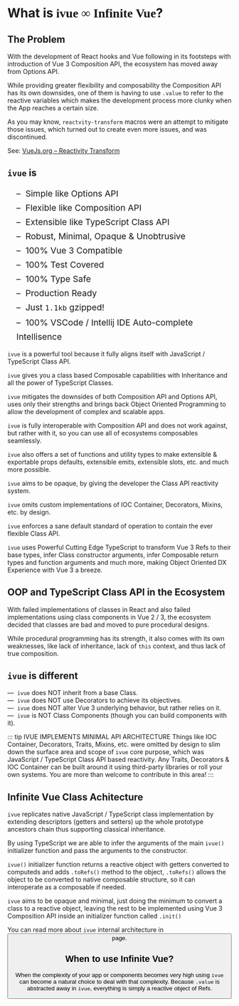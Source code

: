 <script setup lang="ts">
import Button from '../components/Button.vue'
</script>
# What is <span style="font-family: 'Public Sans'; ">ivue ∞ Infinite Vue</span>?

## The Problem

With the development of React hooks and Vue following in its footsteps with introduction of Vue 3 Composition API, the ecosystem has moved away from Options API. 

While providing greater flexibility and composability the Composition API has its own downsides, one of them is having to use `.value` to refer to the reactive variables which makes the development process more clunky when the App reaches a certain size. 

As you may know, `reactvity-transform` macros were an attempt to mitigate those issues, which turned out to create even more issues, and was discontinued. 

See: [VueJs.org &ndash; Reactivity Transform](https://vuejs.org/guide/extras/reactivity-transform.html)

## `ivue` is
<div style="padding-left:20px; font-size: 1.2rem; line-height: 2rem;">
&ndash;&nbsp; Simple like Options API<br />
&ndash;&nbsp; Flexible like Composition API<br />
&ndash;&nbsp; Extensible like TypeScript Class API<br />
&ndash;&nbsp; Robust, Minimal, Opaque & Unobtrusive<br />
&ndash;&nbsp; 100% Vue 3 Compatible<br />
&ndash;&nbsp; 100% Test Covered<br />
&ndash;&nbsp; 100% Type Safe<br />
&ndash;&nbsp; Production Ready<br />
&ndash;&nbsp; Just <code>1.1kb</code> gzipped!<br />
&ndash;&nbsp; 100% VSCode / Intellij IDE Auto-complete Intellisence<br />
</div>

`ivue` is a powerful tool because it fully aligns itself with JavaScript / TypeScript Class API.

`ivue` gives you a class based Composable capabilities with Inheritance and all the power of TypeScript Classes.

`ivue` mitigates the downsides of both Composition API and Options API, uses only their strengths and brings back Object Oriented Programming to allow the development of complex and scalable apps.

`ivue` is fully interoperable with Composition API and does not work against, but rather with it, so you can use all of ecosystems composables seamlessly.

`ivue` also offers a set of functions and utility types to make extensible & exportable props defaults, extensible emits, extensible slots, etc. and much more possible.

`ivue` aims to be opaque, by giving the developer the Class API reactivity system.

`ivue` omits custom implementations of IOC Container, Decorators, Mixins, etc. by design.

`ivue` enforces a sane default standard of operation to contain the ever flexible Class API.

`ivue` uses Powerful Cutting Edge TypeScript to transform Vue 3 Refs to their base types, infer Class constructor arguments, infer Composable return types and function arguments and much more, making Object Oriented DX Experience with Vue 3 a breeze.

## OOP and TypeScript Class API in the Ecosystem

With failed implementations of classes in React and also failed implementations using class components in Vue 2 / 3, the ecosystem decided that classes are bad and moved to pure procedural designs. 

While procedural programming has its strength, it also comes with its own weaknesses, like lack of inheritance, lack of `this` context, and thus lack of true composition.

## `ivue` is different

&mdash; &nbsp;`ivue` does NOT inherit from a base Class.<br />
&mdash; &nbsp;`ivue` does NOT use Decorators to achieve its objectives.<br />
&mdash; &nbsp;`ivue` does NOT alter Vue 3 underlying behavior, but rather relies on it.<br />
&mdash; &nbsp;`ivue` is NOT Class Components (though you can build components with it).<br />


::: tip IVUE IMPLEMENTS MINIMAL API ARCHITECTURE
Things like IOC Container, Decorators, Traits, Mixins, etc. were omitted by design to slim down the surface area and scope of `ivue` core purpose, which was JavaScript / TypeScript Class API based reactivity. Any Traits, Decorators & IOC Container can be built around it using third-party libraries or roll your own systems. You are more than welcome to contribute in this area!
:::



## Infinite Vue Class Achitecture

`ivue` replicates native JavaScript / TypeScript class implementation by extending descriptors (getters and setters) up the whole prototype ancestors chain thus supporting classical inheritance.

By using TypeScript we are able to infer the arguments of the main `ivue()` initializer function and pass the arguments to the constructor.

`ivue()` initializer function returns a reactive object with getters converted to computeds and adds `.toRefs()` method to the object, `.toRefs()` allows the object to be converted to native composable structure, so it can interoperate as a composable if needed.

`ivue` aims to be opaque and minimal, just doing the minimum to convert a class to a reactive object, leaving the rest to be implemented using Vue 3 Composition API inside an initializer function called `.init()` 

You can read more about `ivue` internal architecture in <Button href="/pages/how-it-works" label="How it works?" /> page.

## When to use Infinite Vue?

When the complexity of your app or components becomes very high using `ivue` can become a natural choice to deal with that complexity. Because `.value` is abstracted away in `ivue`, everything is simply a reactive object of Refs.

